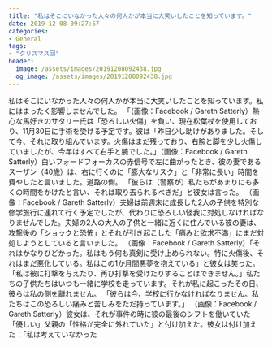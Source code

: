 ```yaml
---
title: "私はそこにいなかった人々の何人かが本当に大笑いしたことを知っています。"
date: 2019-12-08 09:27:57
categories:
- General
tags:
- "クリスマス回"
header:
  image: /assets/images/20191208092438.jpg
  og_image: /assets/images/20191208092438.jpg
---
```


私はそこにいなかった人々の何人かが本当に大笑いしたことを知っています。私にはまったく影響しませんでした。 「（画像：Facebook / Gareth Satterly）熱心な馬好きのサタリー氏は「恐ろしい火傷」を負い、現在松葉杖を使用しており、11月30日に手術を受ける予定です。彼は「昨日少し助けがありました。そして今、それに取り組んでいます。火傷はまだ残っており、右腕と脚を少し火傷していましたが、今年はすべて右手と腕でした。」（画像：Facebook / Gareth Satterly）白いフォードフォーカスの赤信号で左に曲がったとき、彼の妻であるスーザン（40歳）は、右に行くのに「膨大なリスク」と「非常に長い」時間を費やしたと言いました。道路の側。 「彼らは（警察が）私たちがあまりにも多くの時間をかけたと言い、それは取り去られるべきだ」と彼女は言った。 （画像：Facebook / Gareth Satterly）夫婦は前週末に成長した2人の子供を特別な修学旅行に連れて行く予定でしたが、代わりに恐ろしい怪我に対処しなければなりませんでした。夫婦の2人の大人の子供と一緒に近くに住んでいる彼の妻は、攻撃後の「ショックと恐怖」とそれが引き起こした「痛みと欲求不満」にまだ対処しようとしていると言いました。 （画像：Facebook / Gareth Satterly）「それはかなりひどかった。私はもう何も真剣に受け止められない。特に火傷後、それはまだ悪化している。私はこの1か月間悪夢を抱えている」と彼女は笑った。 「私は彼に打撃を与えたり、再び打撃を受けたりすることはできません。」私たちの子供たちはいつも一緒に学校を走っています。それが私に起こったその日、彼らは私の側を離れません。 「彼らは今、学校に行かなければなりません。私たちはこの恐ろしい痛みと苦しみをただ持っています。」 （画像：Facebook / Gareth Satterly）彼女は、それが事件の時に彼の最後のシフトを働いていた「優しい」父親の「性格が完全に外れていた」と付け加えた。彼女は付け加えた：「私は考えていなかった
